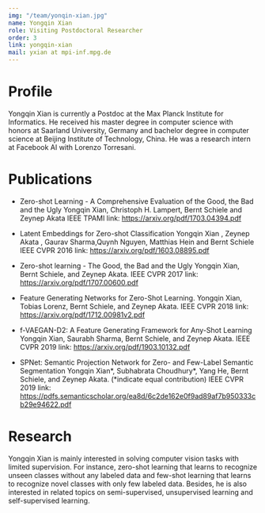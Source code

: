 ```yaml
---
img: "/team/yonqin-xian.jpg"
name: Yongqin Xian
role: Visiting Postdoctoral Researcher
order: 3
link: yongqin-xian
mail: yxian at mpi-inf.mpg.de
---
```

# Profile
Yongqin Xian is currently a Postdoc at the Max Planck Institute for Informatics. He received his master degree in computer science with honors at Saarland University, Germany and bachelor degree in computer science at Beijing Institute of Technology, China. He was a research intern at Facebook AI with Lorenzo Torresani.

# Publications
* Zero-shot Learning - A Comprehensive Evaluation of the Good, the Bad and the Ugly Yongqin Xian, Christoph H. Lampert, Bernt Schiele and Zeynep Akata IEEE TPAMI link: https://arxiv.org/pdf/1703.04394.pdf

* Latent Embeddings for Zero-shot Classification Yongqin Xian , Zeynep Akata , Gaurav Sharma,Quynh Nguyen, Matthias Hein and Bernt Schiele IEEE CVPR 2016 link: https://arxiv.org/pdf/1603.08895.pdf

* Zero-shot learning - The Good, the Bad and the Ugly Yongqin Xian, Bernt Schiele, and Zeynep Akata. IEEE CVPR 2017 link: https://arxiv.org/pdf/1707.00600.pdf

* Feature Generating Networks for Zero-Shot Learning. Yongqin Xian, Tobias Lorenz, Bernt Schiele, and Zeynep Akata. IEEE CVPR 2018 link: https://arxiv.org/pdf/1712.00981v2.pdf

* f-VAEGAN-D2: A Feature Generating Framework for Any-Shot Learning Yongqin Xian, Saurabh Sharma, Bernt Schiele, and Zeynep Akata. IEEE CVPR 2019 link: https://arxiv.org/pdf/1903.10132.pdf

* SPNet: Semantic Projection Network for Zero- and Few-Label Semantic Segmentation Yongqin Xian*, Subhabrata Choudhury*, Yang He, Bernt Schiele, and Zeynep Akata. (*indicate equal contribution) IEEE CVPR 2019 link: https://pdfs.semanticscholar.org/ea8d/6c2de162e0f9ad89af7b950333cb29e94622.pdf

# Research
Yongqin Xian is mainly interested in solving computer vision tasks with limited supervision. For instance, zero-shot learning that learns to recognize unseen classes without any labeled data and few-shot learning that learns to recognize novel classes with only few labeled data. Besides, he is also interested in related topics on semi-supervised, unsupervised learning and self-supervised learning.